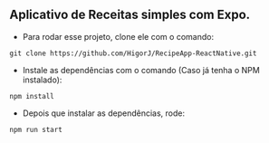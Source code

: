## Aplicativo de Receitas simples com Expo.

- Para rodar esse projeto, clone ele com o comando:
```
git clone https://github.com/HigorJ/RecipeApp-ReactNative.git
```

- Instale as dependências com o comando (Caso já tenha o NPM instalado):
```
npm install
```

- Depois que instalar as dependências, rode: 
```
npm run start
```
